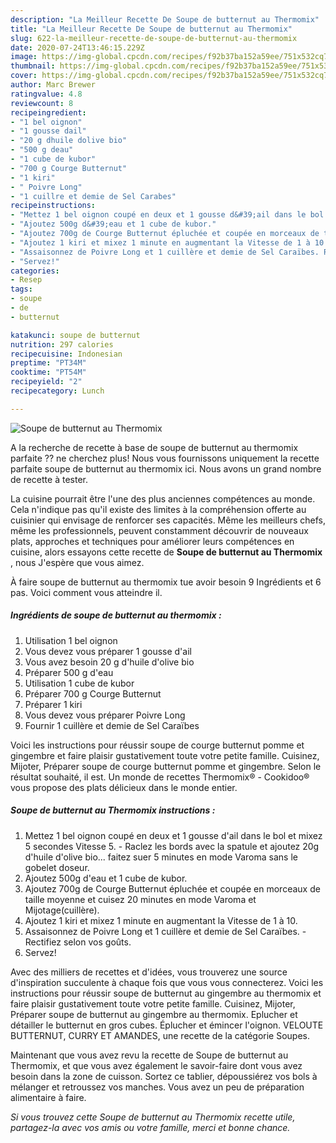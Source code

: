 ```yaml
---
description: "La Meilleur Recette De Soupe de butternut au Thermomix"
title: "La Meilleur Recette De Soupe de butternut au Thermomix"
slug: 622-la-meilleur-recette-de-soupe-de-butternut-au-thermomix
date: 2020-07-24T13:46:15.229Z
image: https://img-global.cpcdn.com/recipes/f92b37ba152a59ee/751x532cq70/soupe-de-butternut-au-thermomix-photo-principale-de-la-recette.jpg
thumbnail: https://img-global.cpcdn.com/recipes/f92b37ba152a59ee/751x532cq70/soupe-de-butternut-au-thermomix-photo-principale-de-la-recette.jpg
cover: https://img-global.cpcdn.com/recipes/f92b37ba152a59ee/751x532cq70/soupe-de-butternut-au-thermomix-photo-principale-de-la-recette.jpg
author: Marc Brewer
ratingvalue: 4.8
reviewcount: 8
recipeingredient:
- "1 bel oignon"
- "1 gousse dail"
- "20 g dhuile dolive bio"
- "500 g deau"
- "1 cube de kubor"
- "700 g Courge Butternut"
- "1 kiri"
- " Poivre Long"
- "1 cuillre et demie de Sel Carabes"
recipeinstructions:
- "Mettez 1 bel oignon coupé en deux et 1 gousse d&#39;ail dans le bol et mixez 5 secondes Vitesse 5. Raclez les bords avec la spatule et ajoutez 20g d&#39;huile d&#39;olive bio... faitez suer 5 minutes en mode Varoma sans le gobelet doseur."
- "Ajoutez 500g d&#39;eau et 1 cube de kubor."
- "Ajoutez 700g de Courge Butternut épluchée et coupée en morceaux de taille moyenne et cuisez 20 minutes en mode Varoma et Mijotage(cuillère)."
- "Ajoutez 1 kiri et mixez 1 minute en augmentant la Vitesse de 1 à 10."
- "Assaisonnez de Poivre Long et 1 cuillère et demie de Sel Caraïbes. Rectifiez selon vos goûts."
- "Servez!"
categories:
- Resep
tags:
- soupe
- de
- butternut

katakunci: soupe de butternut 
nutrition: 297 calories
recipecuisine: Indonesian
preptime: "PT34M"
cooktime: "PT54M"
recipeyield: "2"
recipecategory: Lunch

---
```



![Soupe de butternut au Thermomix](https://img-global.cpcdn.com/recipes/f92b37ba152a59ee/751x532cq70/soupe-de-butternut-au-thermomix-photo-principale-de-la-recette.jpg)

A la recherche de recette à base de soupe de butternut au thermomix parfaite ?? ne cherchez plus! Nous vous fournissons uniquement la recette parfaite soupe de butternut au thermomix ici. Nous avons un grand nombre de recette à tester.

La cuisine pourrait être l'une des plus anciennes compétences au monde. Cela n'indique pas qu'il existe des limites à la compréhension offerte au cuisinier qui envisage de renforcer ses capacités. Même les meilleurs chefs, même les professionnels, peuvent constamment découvrir de nouveaux plats, approches et techniques pour améliorer leurs compétences en cuisine, alors essayons cette recette de <strong> Soupe de butternut au Thermomix </strong>, nous J'espère que vous aimez.

<!--inarticleads1-->

À faire soupe de butternut au thermomix tue avoir besoin 9 Ingrédients et 6 pas. Voici comment vous atteindre il.

##### Ingrédients de soupe de butternut au thermomix :

1. Utilisation 1 bel oignon
1. Vous devez vous préparer 1 gousse d&#39;ail
1. Vous avez besoin 20 g d&#39;huile d&#39;olive bio
1. Préparer 500 g d&#39;eau
1. Utilisation 1 cube de kubor
1. Préparer 700 g Courge Butternut
1. Préparer 1 kiri
1. Vous devez vous préparer  Poivre Long
1. Fournir 1 cuillère et demie de Sel Caraïbes


Voici les instructions pour réussir soupe de courge butternut pomme et gingembre et faire plaisir gustativement toute votre petite famille. Cuisinez, Mijoter, Préparer soupe de courge butternut pomme et gingembre. Selon le résultat souhaité, il est. Un monde de recettes Thermomix® - Cookidoo® vous propose des plats délicieux dans le monde entier. 

<!--inarticleads2-->

##### Soupe de butternut au Thermomix instructions :

1. Mettez 1 bel oignon coupé en deux et 1 gousse d&#39;ail dans le bol et mixez 5 secondes Vitesse 5. - Raclez les bords avec la spatule et ajoutez 20g d&#39;huile d&#39;olive bio... faitez suer 5 minutes en mode Varoma sans le gobelet doseur.
1. Ajoutez 500g d&#39;eau et 1 cube de kubor.
1. Ajoutez 700g de Courge Butternut épluchée et coupée en morceaux de taille moyenne et cuisez 20 minutes en mode Varoma et Mijotage(cuillère).
1. Ajoutez 1 kiri et mixez 1 minute en augmentant la Vitesse de 1 à 10.
1. Assaisonnez de Poivre Long et 1 cuillère et demie de Sel Caraïbes. - Rectifiez selon vos goûts.
1. Servez!


Avec des milliers de recettes et d&#39;idées, vous trouverez une source d&#39;inspiration succulente à chaque fois que vous vous connecterez. Voici les instructions pour réussir soupe de butternut au gingembre au thermomix et faire plaisir gustativement toute votre petite famille. Cuisinez, Mijoter, Préparer soupe de butternut au gingembre au thermomix. Eplucher et détailler le butternut en gros cubes. Éplucher et émincer l&#39;oignon. VELOUTE BUTTERNUT, CURRY ET AMANDES, une recette de la catégorie Soupes. 

<!--inarticleads1-->

<p>
Maintenant que vous avez revu la recette de Soupe de butternut au Thermomix, et que vous avez également le savoir-faire dont vous avez besoin dans la zone de cuisson. Sortez ce tablier, dépoussiérez vos bols à mélanger et retroussez vos manches. Vous avez un peu de préparation alimentaire à faire.
</p>

<p>
<i>Si vous trouvez cette Soupe de butternut au Thermomix recette utile, partagez-la avec vos amis ou votre famille, merci et bonne chance.</i>
</p>
